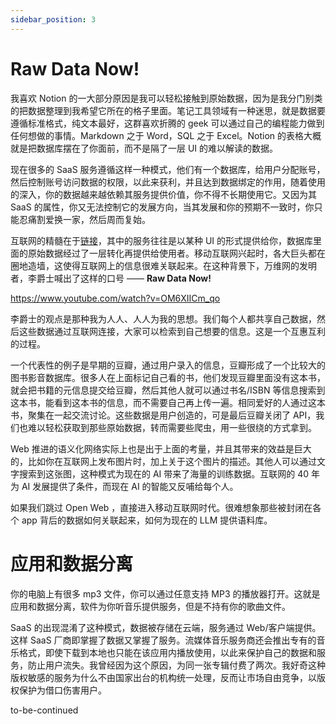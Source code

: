 ```yaml
---
sidebar_position: 3
---
```


# Raw Data Now!

我喜欢 Notion 的一大部分原因是我可以轻松接触到原始数据，因为是我分门别类的把数据整理到我希望它所在的格子里面。笔记工具领域有一种迷思，就是数据要遵循标准格式，纯文本最好，这群喜欢折腾的 geek 可以通过自己的编程能力做到任何想做的事情。Markdown 之于 Word，SQL 之于 Excel。Notion 的表格大概就是把数据库摆在了你面前，而不是隔了一层 UI 的难以解读的数据。

现在很多的 SaaS 服务遵循这样一种模式，他们有一个数据库，给用户分配账号，然后控制账号访问数据的权限，以此来获利，并且达到数据绑定的作用，随着使用的深入，你的数据越来越依赖其服务提供价值，你不得不长期使用它。又因为其 SaaS 的属性，你又无法控制它的发展方向，当其发展和你的预期不一致时，你只能忍痛割爱换一家，然后周而复始。

互联网的精髓在于[链接](/vision/link)，其中的服务往往是以某种 UI 的形式提供给你，数据库里面的原始数据经过了一层转化再提供给使用者。移动互联网兴起时，各大巨头都在圈地造墙，这使得互联网上的信息很难关联起来。在这种背景下，万维网的发明者，李爵士喊出了这样的口号 —— **Raw Data Now!**

https://www.youtube.com/watch?v=OM6XIICm_qo

李爵士的观点是那种我为人人、人人为我的思想。我们每个人都共享自己数据，然后这些数据通过互联网连接，大家可以检索到自己想要的信息。这是一个互惠互利的过程。

一个代表性的例子是早期的豆瓣，通过用户录入的信息，豆瓣形成了一个比较大的图书影音数据库。很多人在上面标记自己看的书，他们发现豆瓣里面没有这本书，就会把书籍的元信息提交给豆瓣，然后其他人就可以通过书名/ISBN 等信息搜索到这本书，能看到这本书的信息，而不需要自己再上传一遍。相同爱好的人通过这本书，聚集在一起交流讨论。这些数据是用户创造的，可是最后豆瓣关闭了 API，我们也难以轻松获取到那些原始数据，转而需要些爬虫，用一些很绕的方式拿到。

Web 推进的语义化网络实际上也是出于上面的考量，并且其带来的效益是巨大的，比如你在互联网上发布图片时，加上关于这个图片的描述。其他人可以通过文字搜索到这张图，这种模式为现在的 AI 带来了海量的训练数据。互联网的 40 年为 AI 发展提供了条件，而现在 AI 的智能又反哺给每个人。

如果我们跳过 Open Web ，直接进入移动互联网时代。很难想象那些被封闭在各个 app 背后的数据如何关联起来，如何为现在的 LLM 提供语料库。

# 应用和数据分离

你的电脑上有很多 mp3 文件，你可以通过任意支持 MP3 的播放器打开。这就是应用和数据分离，软件为你听音乐提供服务，但是不持有你的歌曲文件。

SaaS 的出现混淆了这种模式，数据被存储在云端，服务通过 Web/客户端提供。这样 SaaS 厂商即掌握了数据又掌握了服务。流媒体音乐服务商还会推出专有的音乐格式，即使下载到本地也只能在该应用内播放使用，以此来保护自己的数据和服务，防止用户流失。我曾经因为这个原因，为同一张专辑付费了两次。我好奇这种版权敏感的服务为什么不由国家出台的机构统一处理，反而让市场自由竞争，以版权保护为借口伤害用户。

<!-- 在早期折腾 Notion Database 的过程中我意识到了这点，即应用和数据分离是对用户友好的模式，但是这点在商业上并不友好。 -->

to-be-continued
